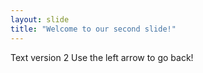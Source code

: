```yaml
---
layout: slide
title: "Welcome to our second slide!"
---
```

Text version 2
Use the left arrow to go back!
